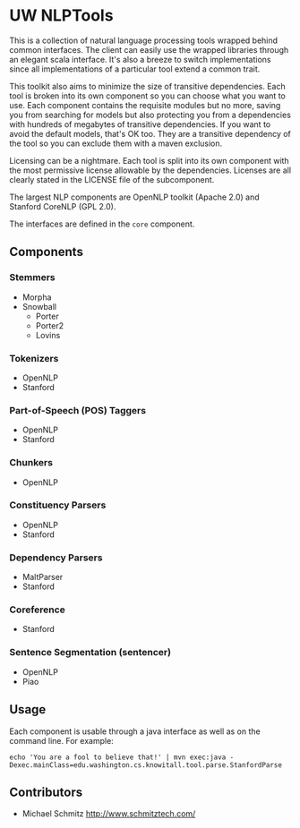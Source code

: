 # UW NLPTools

This is a collection of natural language processing tools wrapped behind common
interfaces.  The client can easily use the wrapped libraries through an
elegant scala interface.  It's also a breeze to switch implementations since
all implementations of a particular tool extend a common trait.

This toolkit also aims to minimize the size of transitive dependencies.  Each
tool is broken into its own component so you can choose what you want to use.
Each component contains the requisite modules but no more, saving you from
searching for models but also protecting you from a dependencies with hundreds
of megabytes of transitive dependencies.  If you want to avoid the default
models, that's OK too.  They are a transitive dependency of the tool so you can
exclude them with a maven exclusion.

Licensing can be a nightmare.  Each tool is split into its own component with
the most permissive license allowable by the dependencies.  Licenses are all
clearly stated in the LICENSE file of the subcomponent.

The largest NLP components are OpenNLP toolkit (Apache 2.0) and Stanford
CoreNLP (GPL 2.0).

The interfaces are defined in the `core` component.

## Components

### Stemmers

* Morpha
* Snowball
  * Porter
  * Porter2
  * Lovins

### Tokenizers

* OpenNLP
* Stanford

### Part-of-Speech (POS) Taggers

* OpenNLP
* Stanford

### Chunkers

* OpenNLP

### Constituency Parsers

* OpenNLP
* Stanford

### Dependency Parsers

* MaltParser
* Stanford

### Coreference

* Stanford

### Sentence Segmentation (sentencer)

* OpenNLP
* Piao

## Usage

Each component is usable through a java interface as well as on the command
line.  For example:

  `echo 'You are a fool to believe that!' | mvn exec:java -Dexec.mainClass=edu.washington.cs.knowitall.tool.parse.StanfordParse`

## Contributors

* Michael Schmitz <http://www.schmitztech.com/>
